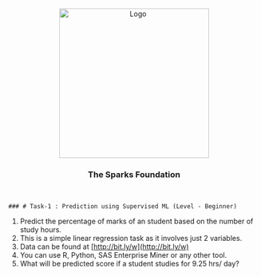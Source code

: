 <!-- PROJECT LOGO -->
<br />
<p align="center">
  <a href="https://github.com/faiqueali017/The-Sparks-Foundation">
    <img src="images/logo.png" alt="Logo" width="300" height="300">
  </a>

  <h3 align="center">The Sparks Foundation</h3>

  <p align="center">
    <br />
    
    
    
    ### # Task-1 : Prediction using Supervised ML (Level - Beginner)
  1. Predict the percentage of marks of an student based on the number of study hours.
1. This is a simple linear regression task as it involves just 2 variables.
1. Data can be found at [http://bit.ly/w](http://bit.ly/w)
1. You can use R, Python, SAS Enterprise Miner or any other tool.
1. What will be predicted score if a student studies for 9.25 hrs/ day?
